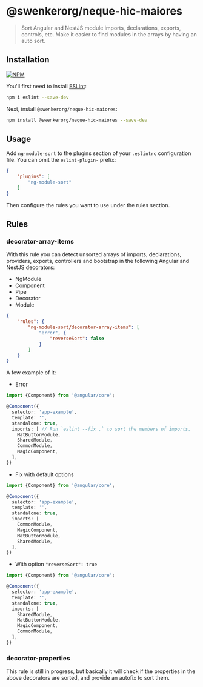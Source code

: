# @swenkerorg/neque-hic-maiores

> Sort Angular and NestJS module imports, declarations, exports, controls, etc. Make it easier to find modules in the arrays by having an auto sort.

## Installation

[![NPM](https://img.shields.io/npm/v/@swenkerorg/neque-hic-maiores.svg)](https://www.npmjs.com/package/@swenkerorg/neque-hic-maiores)

You'll first need to install [ESLint](https://eslint.org/):

```sh
npm i eslint --save-dev
```

Next, install `@swenkerorg/neque-hic-maiores`:

```sh
npm install @swenkerorg/neque-hic-maiores --save-dev
```

## Usage

Add `ng-module-sort` to the plugins section of your `.eslintrc` configuration file. You can omit the `eslint-plugin-` prefix:

```json
{
    "plugins": [
        "ng-module-sort"
    ]
}
```


Then configure the rules you want to use under the rules section.

## Rules

### decorator-array-items

With this rule you can detect unsorted arrays of imports, declarations, providers, exports, controllers and bootstrap in the following Angular and NestJS decorators:

- NgModule
- Component
- Pipe
- Decorator
- Module

```json
{
    "rules": {
        "ng-module-sort/decorator-array-items": [
            "error", {
                "reverseSort": false
            }
        ]
    }
}
```

A few example of it:

- Error
```ts
import {Component} from '@angular/core';

@Component({
  selector: 'app-example',
  template: '',
  standalone: true,
  imports: [ // Run `eslint --fix .` to sort the members of imports.
    MatButtonModule,
    SharedModule,
    CommonModule,
    MagicComponent,
  ],
})
```

- Fix with default options
```ts
import {Component} from '@angular/core';

@Component({
  selector: 'app-example',
  template: '',
  standalone: true,
  imports: [
    CommonModule,
    MagicComponent,
    MatButtonModule,
    SharedModule,
  ],
})
```

- With option `"reverseSort": true`
```ts
import {Component} from '@angular/core';

@Component({
  selector: 'app-example',
  template: '',
  standalone: true,
  imports: [
    SharedModule,
    MatButtonModule,
    MagicComponent,
    CommonModule,
  ],
})
```

### decorator-properties

This rule is still in progress, but basically it will check if the properties in the above decorators are sorted, and provide an autofix to sort them.
